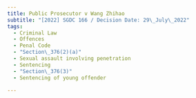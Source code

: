 ```yaml
---
title: Public Prosecutor v Wang Zhihao
subtitle: "[2022] SGDC 166 / Decision Date: 29\_July\_2022"
tags:
  - Criminal Law
  - Offences
  - Penal Code
  - "Section\_376(2)(a)"
  - Sexual assault involving penetration
  - Sentencing
  - "Section\_376(3)"
  - Sentencing of young offender

---
```

